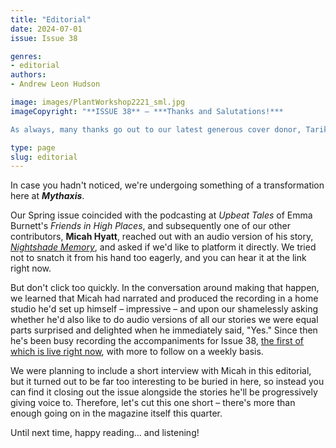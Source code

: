 ```yaml
---
title: "Editorial"
date: 2024-07-01
issue: Issue 38

genres:
- editorial
authors:
- Andrew Leon Hudson

image: images/PlantWorkshop2221_sml.jpg
imageCopyright: "**ISSUE 38** – ***Thanks and Salutations!***

As always, many thanks go out to our latest generous cover donor, Tarik Keskin, a concept and environmental artist from Istanbul, Turkey, for permission to reproduce his image **Plant Workshop 2221**. He goes by Siamon89 on [Deviant Art](https://www.deviantart.com/siamon89) where you can see more of his designs, and you can contact him about work [here](https://www.behance.net/nldes)."

type: page
slug: editorial
---
```


In case you hadn't noticed, we're undergoing something of a transformation here at ***Mythaxis***.

Our Spring issue coincided with the podcasting at *Upbeat Tales* of Emma Burnett's *Friends in High Places*, and subsequently one of our other contributors, **Micah Hyatt**, reached out with an audio version of his story, *[Nightshade Memory](https://mythaxis.co.uk/issue-37/nightshade-memory.html)*, and asked if we'd like to platform it directly. We tried not to snatch it from his hand too eagerly, and you can hear it at the link right now.

But don't click too quickly. In the conversation around making that happen, we learned that Micah had narrated and produced the recording in a home studio he'd set up himself – impressive – and upon our shamelessly asking whether he'd also like to do audio versions of all our stories we were equal parts surprised and delighted when he immediately said, "Yes." Since then he's been busy recording the accompaniments for Issue 38, [the first of which is live right now](https://mythaxis.co.uk/issue-38/interlocking-grains-of-light.html), with more to follow on a weekly basis.

We were planning to include a short interview with Micah in this editorial, but it turned out to be far too interesting to be buried in here, so instead you can find it closing out the issue alongside the stories he'll be progressively giving voice to. Therefore, let's cut this one short – there's more than enough going on in the magazine itself this quarter.

Until next time, happy reading… and listening!
